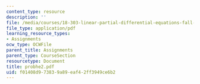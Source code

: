 ```yaml
---
content_type: resource
description: ''
file: /media/courses/18-303-linear-partial-differential-equations-fall-2006/f01408d973839a89eaf42ff3949ce6b2_probhe2.pdf
file_type: application/pdf
learning_resource_types:
- Assignments
ocw_type: OCWFile
parent_title: Assignments
parent_type: CourseSection
resourcetype: Document
title: probhe2.pdf
uid: f01408d9-7383-9a89-eaf4-2ff3949ce6b2
---
```

